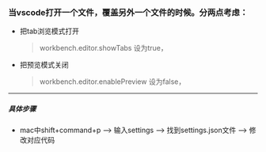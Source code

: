 ### 当vscode打开一个文件，覆盖另外一个文件的时候。分两点考虑：
* 把tab浏览模式打开
	> workbench.editor.showTabs 设为true，
* 把预览模式关闭
	> workbench.editor.enablePreview 设为false，

---------
##### 具体步骤
* mac中shift+command+p --> 输入settings --> 找到settings.json文件 --> 修改对应代码